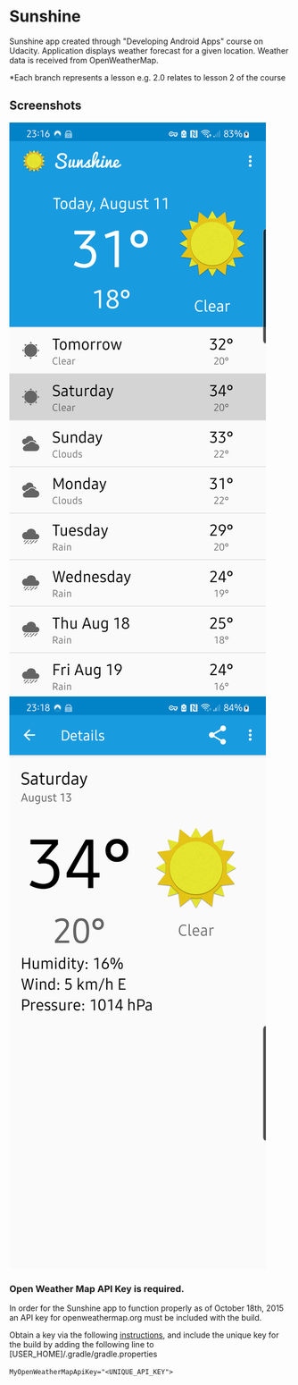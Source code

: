 # Sunshine
Sunshine app created through "Developing Android Apps" course on Udacity. Application displays weather forecast for a given location. Weather data is received from OpenWeatherMap.

*Each branch represents a lesson e.g. 2.0 relates to lesson 2 of the course

## Screenshots
![Main](captures/sunshine_main.png)
![Detail](captures/sunshine_detail.png)

### Open Weather Map API Key is required.

In order for the Sunshine app to function properly as of October 18th, 2015 an API key for openweathermap.org must be included with the build.

Obtain a key via the following [instructions](http://openweathermap.org/appid#use), and include the unique key for the build by adding the following line to [USER_HOME]/.gradle/gradle.properties

`MyOpenWeatherMapApiKey="<UNIQUE_API_KEY">`


